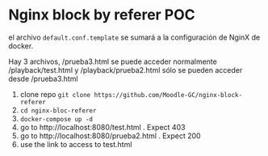 # Nginx block by referer POC

el archivo `default.conf.template` se sumará a la configuración de NginX de docker.

Hay 3 archivos, 
/prueba3.html se puede acceder normalmente
/playback/test.html y /playback/prueba2.html sólo se pueden acceder desde /prueba3.html


1. clone repo `git clone https://github.com/Moodle-GC/nginx-block-referer`
2. `cd nginx-bloc-referer`
3. `docker-compose up -d`
4. go to http://localhost:8080/test.html . Expect 403
5. go to http://localhost:8080/prueba2.html . Expect 200
6. use the link to access to test.html
